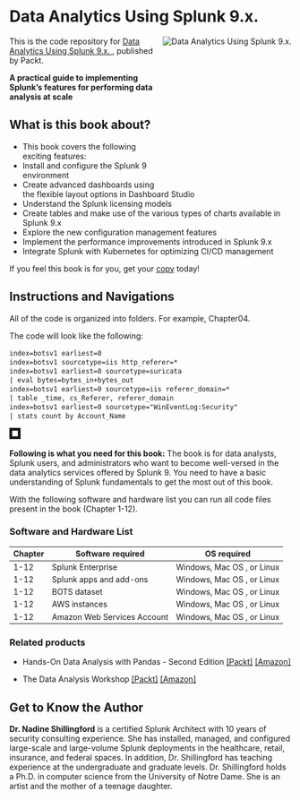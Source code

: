 # Data Analytics Using Splunk 9.x. 

<a href="https://www.amazon.com/dp/1803249412"><img src="https://m.media-amazon.com/images/I/41QHUNhfiKL._SX404_BO1,204,203,200_.jpg" alt="Data Analytics Using Splunk 9.x. " height="256px" align="right"></a>

This is the code repository for [Data Analytics Using Splunk 9.x. ](https://www.amazon.com/dp/1803249412), published by Packt.

**A practical guide to implementing Splunk’s features for performing data analysis at scale**

## What is this book about?

* This book covers the following exciting features:
* Install and configure the Splunk 9 environment
* Create advanced dashboards using the flexible layout options in Dashboard Studio
* Understand the Splunk licensing models
* Create tables and make use of the various types of charts available in Splunk 9.x
* Explore the new configuration management features
* Implement the performance improvements introduced in Splunk 9.x
* Integrate Splunk with Kubernetes for optimizing CI/CD management

If you feel this book is for you, get your [copy](https://www.amazon.com/dp/1803249412) today!

## Instructions and Navigations

All of the code is organized into folders. For example, Chapter04.

 

The code will look like the following:

```
index=botsv1 earliest=0
index=botsv1 sourcetype=iis http_referer=*
index=botsv1 earliest=0 sourcetype=suricata
| eval bytes=bytes_in+bytes_out
index=botsv1 earliest=0 sourcetype=iis referer_domain=*
| table _time, cs_Referer, referer_domain
index=botsv1 earliest=0 sourcetype="WinEventLog:Security"
| stats count by Account_Name
```

<a href="https://www.packtpub.com/?utm_source=github&utm_medium=banner&utm_campaign=GitHubBanner"><img src="https://raw.githubusercontent.com/PacktPublishing/GitHub/master/GitHub.png" 
alt="https://www.packtpub.com/" border="5" /></a>


**Following is what you need for this book:**
The book is for data analysts, Splunk users, and administrators who want to become well-versed in the data analytics services offered by Splunk 9. You need to have a basic understanding of Splunk fundamentals to get the most out of this book.

With the following software and hardware list you can run all code files present in the book (Chapter 1-12).

### Software and Hardware List
| Chapter | Software required | OS required |
| -------- | ------------------------------------ | ----------------------------------- |
| 1-12 | Splunk Enterprise | Windows, Mac OS , or Linux  |
| 1-12 | Splunk apps and add-ons | Windows, Mac OS , or Linux  |
| 1-12 | BOTS dataset | Windows, Mac OS , or Linux  |
| 1-12 | AWS instances | Windows, Mac OS , or Linux  |
| 1-12 | Amazon Web Services Account | Windows, Mac OS , or Linux  |


### Related products
* Hands-On Data Analysis with Pandas - Second Edition [[Packt]](https://www.packtpub.com/product/hands-on-data-analysis-with-pandas-second-edition/9781800563452?utm_source=github&utm_medium=repository&utm_campaign=9781800563452) [[Amazon]](https://www.amazon.com/dp/1800563450)

* The Data Analysis Workshop [[Packt]](https://www.packtpub.com/product/the-data-analysis-workshop/9781839211386?utm_source=github&utm_medium=repository&utm_campaign=9781839211386) [[Amazon]](https://www.amazon.com/dp/1839211385)

## Get to Know the Author
**Dr. Nadine Shillingford**
is a certified Splunk Architect with 10 years of security consulting experience. She has installed, managed, and configured large-scale and large-volume Splunk deployments in the healthcare, retail, insurance, and federal spaces. In addition, Dr. Shillingford has teaching experience at the undergraduate and graduate levels. Dr. Shillingford holds a Ph.D. in computer science from the University of Notre Dame. She is an artist and the mother of a teenage daughter.




